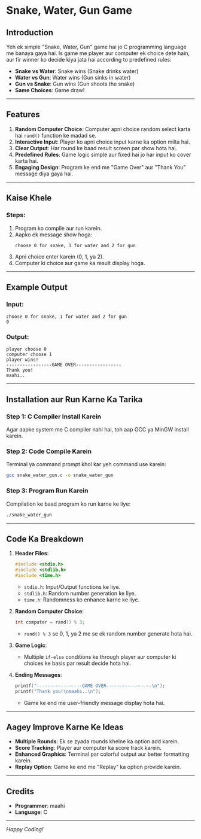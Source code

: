 # Snake, Water, Gun Game 

## Introduction
Yeh ek simple "Snake, Water, Gun" game hai jo C programming language me banaya gaya hai. Is game me player aur computer ek choice dete hain, aur fir winner ko decide kiya jata hai according to predefined rules:

- **Snake vs Water**: Snake wins (Snake drinks water)
- **Water vs Gun**: Water wins (Gun sinks in water)
- **Gun vs Snake**: Gun wins (Gun shoots the snake)
- **Same Choices**: Game draw!

---

## Features
1. **Random Computer Choice**: Computer apni choice random select karta hai `rand()` function ke madad se.
2. **Interactive Input**: Player ko apni choice input karne ka option milta hai.
3. **Clear Output**: Har round ke baad result screen par show hota hai.
4. **Predefined Rules**: Game logic simple aur fixed hai jo har input ko cover karta hai.
5. **Engaging Design**: Program ke end me "Game Over" aur "Thank You" message diya gaya hai.

---

## Kaise Khele

### Steps:
1. Program ko compile aur run karein.
2. Aapko ek message show hoga:
   ```
   choose 0 for snake, 1 for water and 2 for gun
   ```
3. Apni choice enter karein (0, 1, ya 2).
4. Computer ki choice aur game ka result display hoga.

---

## Example Output

### Input:
```
choose 0 for snake, 1 for water and 2 for gun
0
```

### Output:
```
player choose 0
computer choose 1
player wins!
-----------------GAME OVER-----------------
Thank you!
maahi..
```

---

## Installation aur Run Karne Ka Tarika

### Step 1: C Compiler Install Karein
Agar aapke system me C compiler nahi hai, toh aap GCC ya MinGW install karein.

### Step 2: Code Compile Karein
Terminal ya command prompt khol kar yeh command use karein:
```bash
gcc snake_water_gun.c -o snake_water_gun
```

### Step 3: Program Run Karein
Compilation ke baad program ko run karne ke liye:
```bash
./snake_water_gun
```

---

## Code Ka Breakdown

1. **Header Files**:
   ```c
   #include <stdio.h>
   #include <stdlib.h>
   #include <time.h>
   ```
   - `stdio.h`: Input/Output functions ke liye.
   - `stdlib.h`: Random number generation ke liye.
   - `time.h`: Randomness ko enhance karne ke liye.

2. **Random Computer Choice**:
   ```c
   int computer = rand() % 3;
   ```
   - `rand() % 3` se 0, 1, ya 2 me se ek random number generate hota hai.

3. **Game Logic**:
   - Multiple `if-else` conditions ke through player aur computer ki choices ke basis par result decide hota hai.

4. **Ending Messages**:
   ```c
   printf("-----------------GAME OVER-----------------\n");
   printf("Thank you!\nmaahi..\n");
   ```
   - Game ke end me user-friendly message display hota hai.

---

## Aagey Improve Karne Ke Ideas
- **Multiple Rounds**: Ek se zyada rounds khelne ka option add karein.
- **Score Tracking**: Player aur computer ka score track karein.
- **Enhanced Graphics**: Terminal par colorful output aur better formatting karein.
- **Replay Option**: Game ke end me "Replay" ka option provide karein.

---

## Credits
- **Programmer**: maahi
- **Language**: C

---

*Happy Coding!*

